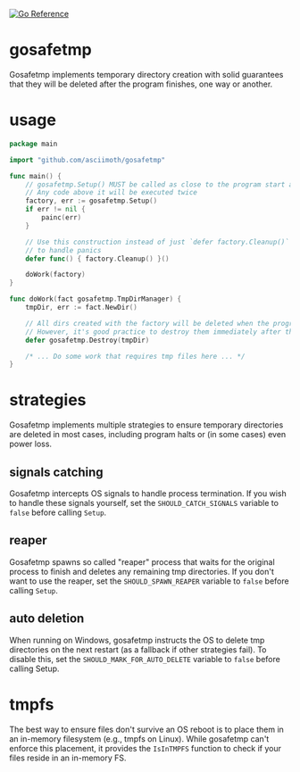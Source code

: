 [![Go Reference](https://pkg.go.dev/badge/github.com/asciimoth/gosafetmp.svg)](https://pkg.go.dev/github.com/asciimoth/gosafetmp)
# gosafetmp
Gosafetmp implements temporary directory creation with solid guarantees that they will be deleted after the program finishes, one way or another.

# usage
```go
package main

import "github.com/asciimoth/gosafetmp"

func main() {
	// gosafetmp.Setup() MUST be called as close to the program start as possible
	// Any code above it will be executed twice
	factory, err := gosafetmp.Setup()
	if err != nil {
		painc(err)
	}

	// Use this construction instead of just `defer factory.Cleanup()`
	// to handle panics
	defer func() { factory.Cleanup() }()

	doWork(factory)
}

func doWork(fact gosafetmp.TmpDirManager) {
	tmpDir, err := fact.NewDir()

	// All dirs created with the factory will be deleted when the program finishes anyway
	// However, it's good practice to destroy them immediately after they're no longer needed
	defer gosafetmp.Destroy(tmpDir)

	/* ... Do some work that requires tmp files here ... */
}
```

# strategies
Gosafetmp implements multiple strategies to ensure temporary directories are deleted in most cases, including program halts or (in some cases) even power loss.

## signals catching
Gosafetmp intercepts OS signals to handle process termination. If you wish to handle these signals yourself, set the `SHOULD_CATCH_SIGNALS` variable to `false` before calling `Setup`.

## reaper
Gosafetmp spawns so called "reaper" process that waits for the original process to finish and deletes any remaining tmp directories. If you don't want to use the reaper, set the `SHOULD_SPAWN_REAPER` variable to `false` before calling `Setup`.

## auto deletion
When running on Windows, gosafetmp instructs the OS to delete tmp directories on the next restart (as a fallback if other strategies fail). To disable this, set the `SHOULD_MARK_FOR_AUTO_DELETE` variable to `false` before calling Setup.

# tmpfs
The best way to ensure files don't survive an OS reboot is to place them in an in-memory filesystem (e.g., tmpfs on Linux). While gosafetmp can't enforce this placement, it provides the `IsInTMPFS` function to check if your files reside in an in-memory FS.

